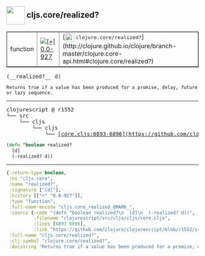 ## <img width="48px" valign="middle" src="http://i.imgur.com/Hi20huC.png"> cljs.core/realized?

 <table border="1">
<tr>
<td>function</td>
<td><a href="https://github.com/cljsinfo/api-refs/tree/0.0-927"><img valign="middle" alt="[+] 0.0-927" src="https://img.shields.io/badge/+-0.0--927-lightgrey.svg"></a> </td>
<td>
[<img height="24px" valign="middle" src="http://i.imgur.com/1GjPKvB.png"> <samp>clojure.core/realized?</samp>](http://clojure.github.io/clojure/branch-master/clojure.core-api.html#clojure.core/realized?)
</td>
</tr>
</table>

 <samp>
(__realized?__ d)<br>
</samp>

```
Returns true if a value has been produced for a promise, delay, future or lazy sequence.
```

---

 <pre>
clojurescript @ r1552
└── src
    └── cljs
        └── cljs
            └── <ins>[core.cljs:6893-6896](https://github.com/clojure/clojurescript/blob/r1552/src/cljs/cljs/core.cljs#L6893-L6896)</ins>
</pre>

```clj
(defn ^boolean realized?
  [d]
  (-realized? d))
```


---

```clj
{:return-type boolean,
 :ns "cljs.core",
 :name "realized?",
 :signature ["[d]"],
 :history [["+" "0.0-927"]],
 :type "function",
 :full-name-encode "cljs.core_realized_QMARK_",
 :source {:code "(defn ^boolean realized?\n  [d]\n  (-realized? d))",
          :filename "clojurescript/src/cljs/cljs/core.cljs",
          :lines [6893 6896],
          :link "https://github.com/clojure/clojurescript/blob/r1552/src/cljs/cljs/core.cljs#L6893-L6896"},
 :full-name "cljs.core/realized?",
 :clj-symbol "clojure.core/realized?",
 :docstring "Returns true if a value has been produced for a promise, delay, future or lazy sequence."}

```

